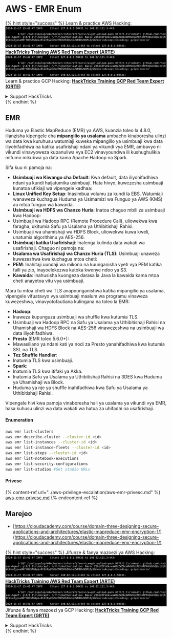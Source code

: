 # AWS - EMR Enum

{% hint style="success" %}
Learn & practice AWS Hacking:<img src="../../../.gitbook/assets/image (1).png" alt="" data-size="line">[**HackTricks Training AWS Red Team Expert (ARTE)**](https://training.hacktricks.xyz/courses/arte)<img src="../../../.gitbook/assets/image (1).png" alt="" data-size="line">\
Learn & practice GCP Hacking: <img src="../../../.gitbook/assets/image (2).png" alt="" data-size="line">[**HackTricks Training GCP Red Team Expert (GRTE)**<img src="../../../.gitbook/assets/image (2).png" alt="" data-size="line">](https://training.hacktricks.xyz/courses/grte)

<details>

<summary>Support HackTricks</summary>

* Check the [**subscription plans**](https://github.com/sponsors/carlospolop)!
* **Join the** 💬 [**Discord group**](https://discord.gg/hRep4RUj7f) or the [**telegram group**](https://t.me/peass) or **follow** us on **Twitter** 🐦 [**@hacktricks\_live**](https://twitter.com/hacktricks\_live)**.**
* **Share hacking tricks by submitting PRs to the** [**HackTricks**](https://github.com/carlospolop/hacktricks) and [**HackTricks Cloud**](https://github.com/carlospolop/hacktricks-cloud) github repos.

</details>
{% endhint %}

## EMR

Huduma ya Elastic MapReduce (EMR) ya AWS, kuanzia toleo la 4.8.0, ilianzisha kipengele cha **mipangilio ya usalama** ambacho kinaboresha ulinzi wa data kwa kuruhusu watumiaji kuweka mipangilio ya usimbuaji kwa data iliyohifadhiwa na katika usafirishaji ndani ya vikundi vya EMR, ambavyo ni vikundi vinavyoweza kupanuliwa vya EC2 vinavyoundwa ili kushughulikia mifumo mikubwa ya data kama Apache Hadoop na Spark.

Sifa kuu ni pamoja na:

* **Usimbuaji wa Kiwango cha Default**: Kwa default, data iliyohifadhiwa ndani ya kundi haijatumika usimbuaji. Hata hivyo, kuwezesha usimbuaji kunatoa ufikiaji wa vipengele kadhaa:
* **Linux Unified Key Setup**: Inasimbua volumu za kundi la EBS. Watumiaji wanaweza kuchagua Huduma ya Usimamizi wa Funguo ya AWS (KMS) au mtoa funguo wa kawaida.
* **Usimbuaji wa HDFS wa Chanzo Huria**: Inatoa chaguo mbili za usimbuaji kwa Hadoop:
* Usimbuaji wa Hadoop RPC (Remote Procedure Call), uliowekwa kwa faragha, ukitumia Safu ya Usalama ya Uthibitishaji Rahisi.
* Usimbuaji wa uhamishaji wa HDFS Block, uliowekwa kuwa kweli, unatumia algorithimu ya AES-256.
* **Usimbuaji katika Usafirishaji**: Inalenga kulinda data wakati wa usafirishaji. Chaguo ni pamoja na:
* **Usalama wa Usafirishaji wa Chanzo Huria (TLS)**: Usimbuaji unaweza kuwezeshwa kwa kuchagua mtoa cheti:
* **PEM**: Inahitaji uundaji wa mikono na kuunganisha vyeti vya PEM katika faili ya zip, inayoelekezwa kutoka kwenye ndoo ya S3.
* **Kawaida**: Inahusisha kuongeza darasa la Java la kawaida kama mtoa cheti anayetoa vitu vya usimbuaji.

Mara tu mtoa cheti wa TLS anapounganishwa katika mipangilio ya usalama, vipengele vifuatavyo vya usimbuaji maalum wa programu vinaweza kuwezeshwa, vinavyotofautiana kulingana na toleo la EMR:

* **Hadoop**:
* Inaweza kupunguza usimbuaji wa shuffle kwa kutumia TLS.
* Usimbuaji wa Hadoop RPC na Safu ya Usalama ya Uthibitishaji Rahisi na Uhamishaji wa HDFS Block na AES-256 vinawezeshwa na usimbuaji wa data iliyohifadhiwa.
* **Presto** (EMR toleo 5.6.0+):
* Mawasiliano ya ndani kati ya nodi za Presto yanahifadhiwa kwa kutumia SSL na TLS.
* **Tez Shuffle Handler**:
* Inatumia TLS kwa usimbuaji.
* **Spark**:
* Inatumia TLS kwa itifaki ya Akka.
* Inatumia Safu ya Usalama ya Uthibitishaji Rahisi na 3DES kwa Huduma ya Uhamishaji wa Block.
* Huduma ya nje ya shuffle inahifadhiwa kwa Safu ya Usalama ya Uthibitishaji Rahisi.

Vipengele hivi kwa pamoja vinaboresha hali ya usalama ya vikundi vya EMR, hasa kuhusu ulinzi wa data wakati wa hatua za uhifadhi na usafirishaji.

#### Enumeration
```bash
aws emr list-clusters
aws emr describe-cluster --cluster-id <id>
aws emr list-instances --cluster-id <id>
aws emr list-instance-fleets --cluster-id <id>
aws emr list-steps --cluster-id <id>
aws emr list-notebook-executions
aws emr list-security-configurations
aws emr list-studios #Get studio URLs
```
#### Privesc

{% content-ref url="../aws-privilege-escalation/aws-emr-privesc.md" %}
[aws-emr-privesc.md](../aws-privilege-escalation/aws-emr-privesc.md)
{% endcontent-ref %}

## Marejeo

* [https://cloudacademy.com/course/domain-three-designing-secure-applications-and-architectures/elastic-mapreduce-emr-encryption-1/](https://cloudacademy.com/course/domain-three-designing-secure-applications-and-architectures/elastic-mapreduce-emr-encryption-1/)

{% hint style="success" %}
Jifunze & fanya mazoezi ya AWS Hacking:<img src="../../../.gitbook/assets/image (1).png" alt="" data-size="line">[**HackTricks Training AWS Red Team Expert (ARTE)**](https://training.hacktricks.xyz/courses/arte)<img src="../../../.gitbook/assets/image (1).png" alt="" data-size="line">\
Jifunze & fanya mazoezi ya GCP Hacking: <img src="../../../.gitbook/assets/image (2).png" alt="" data-size="line">[**HackTricks Training GCP Red Team Expert (GRTE)**<img src="../../../.gitbook/assets/image (2).png" alt="" data-size="line">](https://training.hacktricks.xyz/courses/grte)

<details>

<summary>Support HackTricks</summary>

* Angalia [**mpango wa usajili**](https://github.com/sponsors/carlospolop)!
* **Jiunge na** 💬 [**kikundi cha Discord**](https://discord.gg/hRep4RUj7f) au [**kikundi cha telegram**](https://t.me/peass) au **fuata** sisi kwenye **Twitter** 🐦 [**@hacktricks\_live**](https://twitter.com/hacktricks\_live)**.**
* **Shiriki mbinu za hacking kwa kuwasilisha PRs kwa** [**HackTricks**](https://github.com/carlospolop/hacktricks) na [**HackTricks Cloud**](https://github.com/carlospolop/hacktricks-cloud) repos za github.

</details>
{% endhint %}

